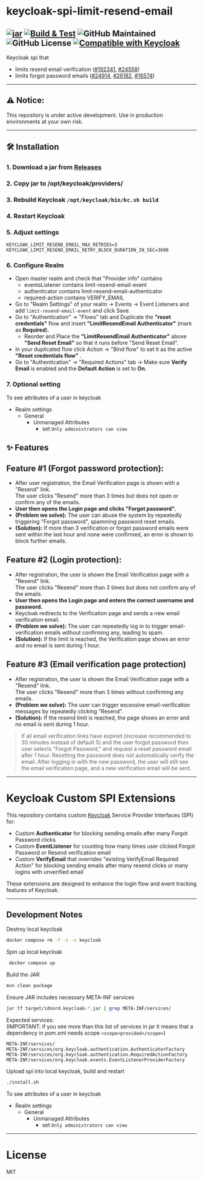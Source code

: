 # keycloak-spi-limit-resend-email
[![jar](https://img.shields.io/github/v/tag/idNoRD/keycloak-spi-limit-resend-email?label=jar&logo=openjdk&logoColor=000000&labelColor=ED8B00)](https://github.com/idNoRD/keycloak-spi-limit-resend-email/releases/latest)
[![Build & Test](https://github.com/idNoRD/keycloak-spi-limit-resend-email/actions/workflows/build.yml/badge.svg)](https://github.com/idNoRD/keycloak-spi-limit-resend-email/actions/workflows/build.yml)
![GitHub Maintained](https://img.shields.io/maintenance/yes/2025)
![GitHub License](https://img.shields.io/github/license/ironwolphern/ansible-role-certbot)
[![Compatible with Keycloak](https://img.shields.io/badge/Compatible_with_Keycloak-26.1.4-blue)](https://github.com/keycloak/keycloak/releases)
---
Keycloak spi that 
- limits resend email verification 
([#192341](https://github.com/keycloak/keycloak/issues/19234), 
 [#24558](https://github.com/keycloak/keycloak/issues/24558))
- limits forgot password emails
([#24914](https://github.com/keycloak/keycloak/issues/24914), 
[#26182](https://github.com/keycloak/keycloak/issues/26182), 
[#16574](https://github.com/keycloak/keycloak/issues/16574))
---
## ⚠️ Notice:
This repository is under active development. Use in production environments at your own risk.

---

## 🛠 Installation
### 1. Download a jar from [Releases](https://github.com/idNoRD/keycloak-spi-limit-resend-email/releases/latest)
### 2. Copy jar to /opt/keycloak/providers/
### 3. Rebuild Keycloak `/opt/keycloak/bin/kc.sh build`
### 4. Restart Keycloak
### 5. Adjust settings
```text
KEYCLOAK_LIMIT_RESEND_EMAIL_MAX_RETRIES=3
KEYCLOAK_LIMIT_RESEND_EMAIL_RETRY_BLOCK_DURATION_IN_SEC=3600
```
### 6. Configure Realm
- Open master realm and check that "Provider info" contains
  - eventsListener contains limit-resend-email-event
  - authenticator contains limit-resend-email-authenticator
  - required-action contains VERIFY_EMAIL
- Go to "Realm Settings" of your realm → Events → Event Listeners and add `limit-resend-email-event` and click Save.
- Go to "Authentication" → "Flows" tab and Duplicate the **"reset credentials"** flow and insert **"LimitResendEmail Authenticator"** (mark as **Required**). 
  - Reorder and Place the **"LimitResendEmail Authenticator"** above **"Send Reset Email"** so that it runs before "Send Reset Email".
- In your duplicated flow click Action → "Bind flow" to set it as the active **"Reset credentials flow"** .
- Go to "Authentication" → "Required Actions" tab → Make sure **Verify Email** is enabled and the **Default Action** is set to **On**.
### 7. Optional setting
To see attributes of a user in keycloak
- Realm settings
  - General
    - Unmanaged Attributes
      - set `Only administrators can view`

## ✨ Features

## Feature #1 (Forgot password protection):

- After user registration, the Email Verification page is shown with a "Resend" link.  
  The user clicks "Resend" more than 3 times but does not open or confirm any of the emails.
- **User then opens the Login page and clicks "Forgot password".**
- **(Problem we solve):** The user can abuse the system by repeatedly triggering "Forgot password", spamming password reset emails.
- **(Solution):** If more than 3 verification or forgot password emails were sent within the last hour and none were confirmed, an error is shown to block further emails.  

## Feature #2 (Login protection):

- After registration, the user is shown the Email Verification page with a "Resend" link.  
  The user clicks "Resend" more than 3 times but does not confirm any of the emails.
- **User then opens the Login page and enters the correct username and password.**
- Keycloak redirects to the Verification page and sends a new email verification email.
- **(Problem we solve):** The user can repeatedly log in to trigger email-verification emails without confirming any, leading to spam.
- **(Solution):** If the limit is reached, the Verification page shows an error and no email is sent during 1 hour.

## Feature #3 (Email verification page protection)

- After registration, the user is shown the Email Verification page with a "Resend" link.  
  The user clicks "Resend" more than 3 times without confirming any emails.
- **(Problem we solve):** The user can trigger excessive email-verification messages by repeatedly clicking "Resend".
- **(Solution):** If the resend limit is reached, the page shows an error and no email is sent during 1 hour.

> If all email verification links have expired (increase recommended to 30 minutes instead of default 5) and the user forgot password then user selects "Forgot Password," and request a reset password email after 1 hour.
> Resetting the password does not automatically verify the email. After logging in with the new password, the user will still see the email verification page, and a new verification email will be sent.

---

# Keycloak Custom SPI Extensions

This repository contains custom [Keycloak](https://www.keycloak.org/) Service Provider Interfaces (SPI) for:
- Custom **Authenticator** for blocking sending emails after many Forgot Password clicks 
- Custom **EventListener** for counting how many times user clicked Forgot Password or Resend verification email 
- Custom **VerifyEmail** that overrides "existing VerifyEmail Required Action" for blocking sending emails after many resend clicks or many logins with unverified email

These extensions are designed to enhance the login flow and event tracking features of Keycloak.

---

## Development Notes
Destroy local keycloak
```bash
docker compose rm -f -s -v keycloak
```
Spin up local keycloak
```bash
 docker compose up
```
Build the JAR
```bash
mvn clean package
```
Ensure JAR includes necessary META-INF services
```bash
jar tf target/idnord.keycloak-*.jar | grep META-INF/services/
```
Expected services:  
(IMPORTANT: if you see more than this list of services in jar it means that a dependency in pom.xml needs scope `<scope>provided</scope>`)
```text
META-INF/services/
META-INF/services/org.keycloak.authentication.AuthenticatorFactory
META-INF/services/org.keycloak.authentication.RequiredActionFactory
META-INF/services/org.keycloak.events.EventListenerProviderFactory
```
Upload spi into local keycloak, build and restart
```bash
./install.sh
```

To see attributes of a user in keycloak 
- Realm settings
  - General
    - Unmanaged Attributes
      - set `Only administrators can view`

---

# License
MIT
